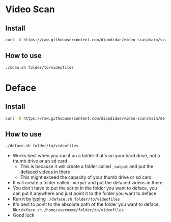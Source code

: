 # Video Scan

## Install
```sh
curl -O https://raw.githubusercontent.com/dipodidae/video-scan/main/scan.sh && chmod +x scan.sh
```

## How to use

```sh
./scan.sh folder/to/videofiles
```

# Deface

## Install

```sh
curl -O https://raw.githubusercontent.com/dipodidae/video-scan/main/deface.sh && chmod +x deface.sh
```

## How to use

```sh
./deface.sh folder/to/videofiles
```

- Works best when you run it on a folder that's on your hard drive, not a thumb drive or an sd card
  - This is because it will create a folder called `_output` and put the defaced videos in there
  - This might exceed the capacity of your thumb drive or sd card
- It will create a folder called `_output` and put the defaced videos in there
- You don't have to put the script in the folder you want to deface, you can put it anywhere and just point it to the folder you want to deface
- Run it by typing `./deface.sh folder/to/videofiles`
- It's best to point to the absolute path of the folder you want to deface, like `deface.sh /home/username/folder/to/videofiles`
- Good luck
